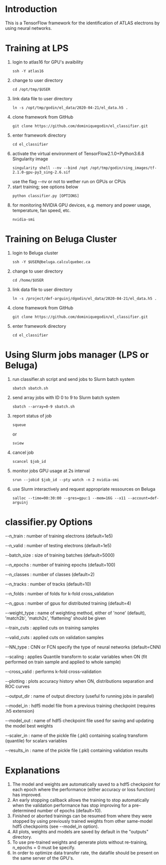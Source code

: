 # Introduction
This is a TensorFlow framework for the identification of ATLAS electrons by using neural networks.


# Training at LPS  
1) login to atlas16 for GPU's avaibility 
   ```
   ssh -Y atlas16
   ```
2) change to user directory
   ```
   cd /opt/tmp/$USER  
   ```  
3) link data file to user directory
   ```
   ln -s /opt/tmp/godin/el_data/2020-04-21/el_data.h5 .
   ```  
4) clone framework from GitHub
   ```
   git clone https://github.com/dominiquegodin/el_classifier.git  
   ```  
5) enter framework directory
   ```
   cd el_classifier
   ```
6) activate the virtual environment of TensorFlow2.1.0+Python3.6.8 Singularity image
   ```
   singularity shell --nv --bind /opt /opt/tmp/godin/sing_images/tf-2.1.0-gpu-py3_sing-2.6.sif
   ```
   use the flag --nv or not to wether run on GPUs or CPUs
7) start training; see options below
   ```
   python classifier.py [OPTIONS]
   ```
8) for monitoring NVIDIA GPU devices, e.g. memory and power usage, temperature, fan speed, etc.
   ```
   nvidia-smi
   ```


# Training on Beluga Cluster
1) login to Beluga cluster
   ```
   ssh -Y $USER@beluga.calculquebec.ca
   ```
2) change to user directory
   ```
   cd /home/$USER
   ```
3) link data file to user directory
   ```
   ln -s /project/def-arguinj/dgodin/el_data/2020-04-21/el_data.h5 .
   ```
4) clone framework from GitHub
   ```
   git clone https://github.com/dominiquegodin/el_classifier.git
   ```
5) enter framework directory
   ```
   cd el_classifier
   ```

# Using Slurm jobs manager (LPS or Beluga)
1) run classifier.sh script and send jobs to Slurm batch system
   ```
   sbatch sbatch.sh
   ```
2) send array jobs with ID 0 to 9 to Slurm batch system
   ```
   sbatch --array=0-9 sbatch.sh
   ```
2) report status of job
   ```
   squeue
   ```
   or
   ```
   sview
   ```
3) cancel job
   ```
   scancel $job_id
   ```
4) monitor jobs GPU usage at 2s interval
   ```
   srun --jobid $job_id --pty watch -n 2 nvidia-smi
   ```
5) use Slurm interactively and request appropriate ressources on Beluga
   ```
   salloc --time=00:30:00 --gres=gpu:1 --mem=16G --x11 --account=def-arguinj
   ```


# classifier.py Options
--n_train     : number of training electrons (default=1e5)

--n_valid     : number of testing electrons (default=1e5)

--batch_size  : size of training batches (default=5000)

--n_epochs    : number of training epochs (default=100)

--n_classes   : number of classes (default=2)

--n_tracks    : number of tracks (default=10)

--n_folds     : number of folds for k-fold cross_validation

--n_gpus      : number of gpus for distributed training (default=4)

--weight_type : name of weighting method, either of 'none' (default),
	       'match2b', 'match2s', 'flattening' should be given 

--train_cuts  : applied cuts on training samples 

--valid_cuts  : applied cuts on validation samples 

--NN_type     : CNN or FCN specify the type of neural networks (default=CNN) 

--scaling     : applies Quantile transform to scalar variables when ON (fit performed on train sample
	        and applied to whole sample)  

--cross_valid : performs k-fold cross-validation 

--plotting    : plots accuracy history when ON, distributions separation and ROC curves 

--output_dir  : name of output directory (useful fo running jobs in parallel) 

--model_in    : hdf5 model file from a previous training checkpoint (requires .h5 extension)  

--model_out   : name of hdf5 checkpoint file used for saving and updating the model best weights 

--scaler_in   : name of the pickle file (.pkl) containing scaling transform (quantile) for scalars variables 

--results_in  : name of the pickle file (.pkl) containing validation results 


# Explanations
1) The model and weights are automatically saved to a hdf5 checkpoint for each epoch where the performance
   (either accuracy or loss function) has improved. 
2) An early stopping callback allows the training to stop automatically when the validation performance
   has stop improving for a pre-determined number of epochs (default=10).  
3) Finished or aborted trainings can be resumed from where they were stopped by using previously trained weights
   from other same-model hdf5 checkpoints (see --model_in option).
4) All plots, weights and models are saved by default in the "outputs" directory.
5) To use pre-trained weights and generate plots without re-training, n_epochs = 0 must be specify.
6) In order to optimize data transfer rate, the datafile should be present on the same server of the GPU's.
